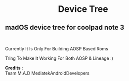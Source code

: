 <div align="center"><h1>Device Tree</h1></div>
<h2>madOS device tree for coolpad note 3</h2><br>

<p> Currently It Is Only For Building AOSP Based Roms<p>
<p>Tring To Make It Working For Both AOSP & Lineage  :)<p>


<b>Credits :</b><br>
Team M.A.D MediatekAndroidDevelopers

